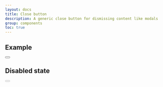 ```yaml
---
layout: docs
title: Close button
description: A generic close button for dismissing content like modals and alerts.
group: components
toc: true
---
```


## Example

<div class="bd-example-snippet bd-code-snippet p-1"><div class="bd-example m-1  border-0">
<button type="button" class="btn-close" aria-label="Close"></button>

</div></div>

## Disabled state

<div class="bd-example-snippet bd-code-snippet p-1"><div class="bd-example m-1  border-0">
<button type="button" class="btn-close" disabled aria-label="Close"></button>

</div></div>
